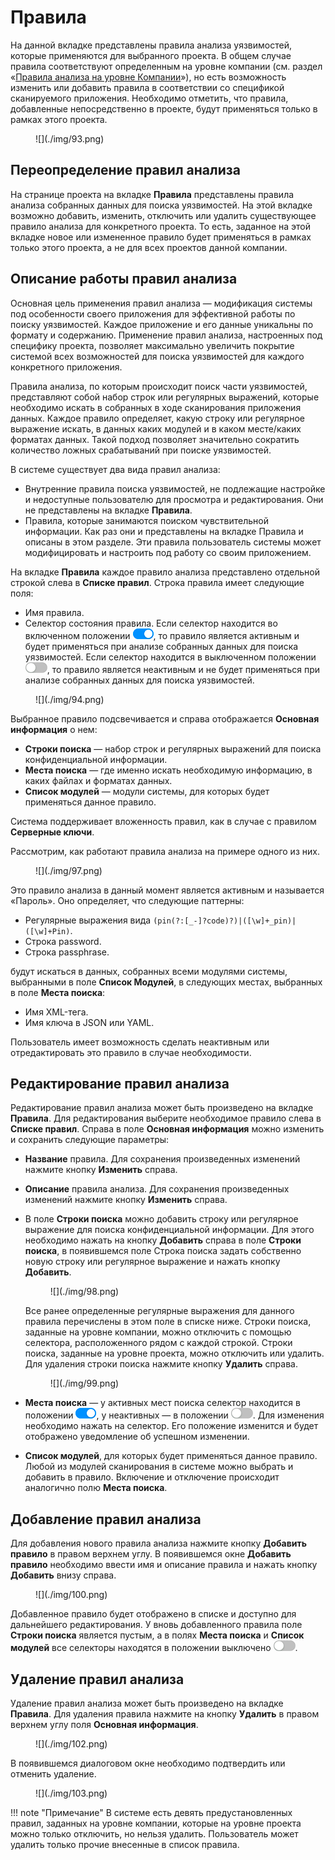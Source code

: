 # Правила

На данной вкладке представлены правила анализа уязвимостей, которые применяются для выбранного проекта. В общем случае правила соответствуют определенным на уровне компании (см. раздел «[Правила анализа на уровне Компании](../ag/pravila_analiza_na_urovne_organizacii.md)»), но есть возможность изменить или добавить правила в соответствии со спецификой сканируемого приложения. Необходимо отметить, что правила, добавленные непосредственно в проекте, будут применяться только в рамках этого проекта.

<figure markdown>
![](./img/93.png)
</figure>
 
## Переопределение правил анализа

На странице проекта на вкладке **Правила** представлены правила анализа собранных данных для поиска уязвимостей. На этой вкладке возможно добавить, изменить, отключить или удалить существующее правило анализа для конкретного проекта. То есть, заданное на этой вкладке новое или измененное правило будет применяться в рамках только этого проекта, а не для всех проектов данной компании.

## Описание работы правил анализа

Основная цель применения правил анализа — модификация системы под особенности своего приложения для эффективной работы по поиску уязвимостей. Каждое приложение и его данные уникальны по формату и содержанию. Применение  правил анализа, настроенных под специфику проекта, позволяет максимально увеличить покрытие системой всех возможностей для поиска уязвимостей для каждого конкретного приложения.

Правила анализа, по которым происходит поиск части уязвимостей, представляют собой набор строк или регулярных выражений, которые необходимо искать в собранных в ходе сканирования приложения данных. Каждое правило определяет, какую строку или регулярное выражение искать, в данных каких модулей и в каком месте/каких форматах данных. Такой подход позволяет значительно сократить количество ложных срабатываний при поиске уязвимостей.

В системе существует два вида правил анализа:

* Внутренние правила поиска уязвимостей, не подлежащие настройке и недоступные пользователю для просмотра и редактирования. Они не представлены на вкладке **Правила**.
* Правила, которые занимаются поиском чувствительной информации. Как раз они и представлены на вкладке Правила и описаны в этом разделе. Эти правила пользователь системы может модифицировать и настроить под работу со своим приложением.

На вкладке **Правила** каждое правило анализа представлено отдельной строкой слева в **Списке правил**. Строка правила имеет следующие поля:

* Имя правила.
* Селектор состояния правила. Если селектор находится во включенном положении ![](./img/swith_on.png), то правило является активным и будет применяться при анализе собранных данных для поиска уязвимостей. Если селектор находится в выключенном положении ![](./img/swith_off.png), то правило является неактивным и не будет применяться при анализе собранных данных для поиска уязвимостей.

<figure markdown>
![](./img/94.png)
</figure>
 
Выбранное правило подсвечивается и справа отображается **Основная информация** о нем:

* **Строки поиска** — набор строк и регулярных выражений для поиска конфиденциальной информации.
* **Места поиска** — где именно искать необходимую информацию, в каких файлах и форматах данных.
* **Список модулей** — модули системы, для которых будет применяться данное правило.

Система поддерживает вложенность правил, как в случае с правилом **Серверные ключи**.

Рассмотрим, как работают правила анализа на примере одного из них.

<figure markdown>
![](./img/97.png)
</figure>
  
Это правило анализа в данный момент является активным и называется «Пароль». Оно определяет, что следующие паттерны:

* Регулярные выражения вида `(pin(?:[_-]?code)?)|([\w]+_pin)|([\w]+Pin)`.
* Строка password.
* Строка passphrase.

будут искаться в данных, собранных всеми модулями системы, выбранными в поле **Список Модулей**, в следующих местах, выбранных в поле **Места поиска**:

* Имя XML-тега.
* Имя ключа в JSON или YAML.

Пользователь имеет возможность сделать неактивным или отредактировать это правило в случае необходимости.

## Редактирование правил анализа

Редактирование правил анализа может быть произведено на вкладке **Правила**. Для редактирования выберите необходимое правило слева в **Списке правил**. Справа в поле **Основная информация** можно изменить и сохранить следующие параметры:

* **Название** правила. Для сохранения произведенных изменений нажмите кнопку **Изменить** справа.
* **Описание** правила анализа. Для сохранения произведенных изменений нажмите кнопку **Изменить** справа.
* В поле **Строки поиска** можно добавить строку или регулярное выражение для поиска конфиденциальной информации. Для этого необходимо нажать на кнопку **Добавить** справа в поле **Строки поиска**, в появившемся поле Строка поиска задать собственно новую строку или регулярное выражение и нажать кнопку **Добавить**.

    <figure markdown>
    ![](./img/98.png)
    </figure>

    Все ранее определенные регулярные выражения для данного правила перечислены в этом поле в списке ниже. Строки поиска, заданные на уровне компании, можно отключить с помощью селектора, расположенного рядом с каждой строкой. Строки поиска, заданные на уровне проекта, можно отключить или удалить. Для удаления строки поиска нажмите кнопку **Удалить** справа. 

    <figure markdown>
    ![](./img/99.png)
    </figure>
 
* **Места поиска** — у активных мест поиска селектор находится в положении ![](./img/swith_on.png), у неактивных — в положении ![](./img/swith_off.png). Для изменения необходимо нажать на селектор. Его положение изменится и будет отображено уведомление об успешном изменении.
* **Список модулей**, для которых будет применяться данное правило. Любой из модулей сканирования в системе можно выбрать и добавить в правило. Включение и отключение происходит аналогично полю **Места поиска**.

## Добавление правил анализа

Для добавления нового правила анализа нажмите кнопку **Добавить правило** в правом верхнем углу. В появившемся окне **Добавить правило** необходимо ввести имя и описание правила и нажать кнопку **Добавить** внизу справа.

<figure markdown>
![](./img/100.png)
</figure>
 
Добавленное правило будет отображено в списке и доступно для дальнейшего редактирования. У вновь добавленного правила поле **Строки поиска** является пустым, а в полях **Места поиска** и **Список модулей** все селекторы находятся в положении выключено ![](./img/swith_off.png).

## Удаление правил анализа

Удаление правил анализа может быть произведено на вкладке **Правила**. Для удаления правила нажмите на кнопку **Удалить** в правом верхнем углу поля **Основная информация**.

<figure markdown>
![](./img/102.png)
</figure>
 
В появившемся диалоговом окне необходимо подтвердить или отменить удаление.

<figure markdown>
![](./img/103.png)
</figure>
 
!!! note "Примечание"
    В системе есть девять предустановленных правил, заданных на уровне компании, которые на уровне проекта можно только отключить, но нельзя удалить. Пользователь может удалить только прочие внесенные в список правила.